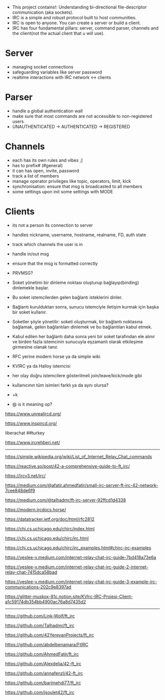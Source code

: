 - This project contains!: Understanding bi-directional file-descriptor communication (aka sockets).
- IRC is a simple and robust protocol built to host communities.
- IRC is open to anyone. You can create a server or build a client.
- IRC has four fundamental pillars: server, command parser, channels and the client(not the actual client that u will use).

# Server
- managing socket connections
- safeguarding variables like server password
- realtime interactions with IRC network <-> clients

# Parser
- handle a global authentication wall
- make sure that most commands are not accessible to non-registered users
- UNAUTHENTICATED -> AUTHENTICATED -> REGISTERED

# Channels
- each has its own rules and vibes ;]
- has to prefix# (#general)
- it can has open, invite, password
- track a list of members
- manage operator privileges like topic, operators, limit, kick
- synchronisation: ensure that msg is broadcasted to all members
- some settings upon init some settings with MODE

# Clients
- its not a person its connection to server
- handles nickname, username, hostname, realname, FD, auth state
- track which channels the user is in
- handle in/out msg
- ensure that the msg is formatted correctly
- PRVMSG?

- Soket yönetimi bir dinleme noktası oluşturup bağlayıp(binding)  dinlemekle başlar.
- Bu soket istemcilerden gelen bağlantı isteklerini dinler.
- Bağlantı kurulduktan sonra, sunucu istemciyle iletişim kurmak için başka bir soket kullanır.
- Soketler şöyle yönetilir: soketi oluşturmak, bir bağlantı noktasına bağlamak, gelen bağlantıları dinlemek ve bu bağlantıları kabul etmek.
- Kabul edilen her bağlantı daha sonra yeni bir soket tarafından ele alınır ve birden fazla istemcinin sunucuyla eşzamanlı olarak etkileşime girmesine olanak tanır.

- RFC yerine modern horse ya da simple wiki
- KVIRC ya da Halloy istemcisi
- her olay doğru istemcilere gösterilmeli join/leave/kick/mode gibi
- kullanıcının tüm isimleri farklı ya da aynı olursa?
- +k
- @ is it meaning op?

https://www.unrealircd.org/

https://www.inspircd.org/

liberachat ##turkey

https://www.ircrehberi.net/

----

https://simple.wikipedia.org/wiki/List_of_Internet_Relay_Chat_commands

https://reactive.so/post/42-a-comprehensive-guide-to-ft_irc/

https://ircv3.net/irc/

https://medium.com/@afatir.ahmedfatir/small-irc-server-ft-irc-42-network-7cee848de6f9

https://medium.com/@talhadmr/ft-irc-server-92ffcd1d4338

https://modern.ircdocs.horse/

https://datatracker.ietf.org/doc/html/rfc2812

https://chi.cs.uchicago.edu/chirc/index.html

https://chi.cs.uchicago.edu/chirc/irc.html

https://chi.cs.uchicago.edu/chirc/irc_examples.html#chirc-irc-examples

https://yeslee-v.medium.com/internet-relay-chat-irc-guide-7bd418a73e6a

https://yeslee-v.medium.com/internet-relay-chat-irc-guide-2-internet-relay-chat-7415dca58bad

https://yeslee-v.medium.com/internet-relay-chat-irc-guide-3-example-irc-communications-202c9e8397ad

https://glitter-muskox-81c.notion.site/KVIrc-IRC-Projesi-Client-a1c59174db354bb4900ac76a8d7435d2

-----

https://github.com/Link-Wolf/ft_irc

https://github.com/Talhadmr/ft_irc

https://github.com/42YerevanProjects/ft_irc

https://github.com/abdelbenamara/FtIRC

https://github.com/AhmedFatir/ft_irc

https://github.com/Alexdelia/42-ft_irc

https://github.com/annafenzl/42-ft_irc

https://github.com/barimehdi77/ft_irc

https://github.com/jsoulet42/ft_irc
